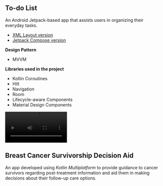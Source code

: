 ## To-do List
An Android Jetpack-based app that assists users in organizing their everyday tasks.
- [XML Layout version](https://gitfront.io/r/user-8753487/7MHUV9nEPAhu/android-todolist/)
- [Jetpack Compose version](https://gitfront.io/r/user-8753487/8xMxMtU6gnVH/android-compose-todolist/)


**Design Pattern**
- MVVM


**Libraries used in the project**
- Kotlin Coroutines
- Hilt
- Navigation 
- Room
- Lifecycle-aware Components 
- Material Design Components

<video src="https://github.com/jnchen1/dev-portfolio/assets/110241495/a12759a8-facb-40b6-a89d-3617265a3e3b" controls="controls" style="max-width: 200px;"></video>



## Breast Cancer Survivorship Decision Aid
An app developed using *Kotlin Multiplatform* to provide guidance to cancer survivors regarding post-treatment information and aid them in making decisions about their follow-up care options.
